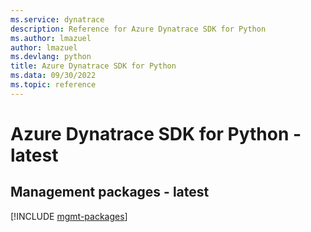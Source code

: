 ```yaml
---
ms.service: dynatrace
description: Reference for Azure Dynatrace SDK for Python
ms.author: lmazuel
author: lmazuel
ms.devlang: python
title: Azure Dynatrace SDK for Python
ms.data: 09/30/2022
ms.topic: reference
---
```

# Azure Dynatrace SDK for Python - latest

## Management packages - latest
[!INCLUDE [mgmt-packages](dynatrace-mgmt-index.md)]